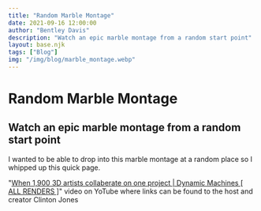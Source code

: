 ```yaml
---
title: "Random Marble Montage"
date: 2021-09-16 12:00:00
author: "Bentley Davis"
description: "Watch an epic marble montage from a random start point"
layout: base.njk
tags: ["Blog"]
img: "/img/blog/marble_montage.webp"
---
```

<div class="content">
    <h1>Random Marble Montage</h1>
    <h2>Watch an epic marble montage from a random start point</h2>
    <p>I wanted to be able to drop into this marble montage at a random place so I whipped up this quick page.</p>
    <p>"<a href="https://www.youtube.com/watch?v=b0-IkxXyhmY">When 1,900 3D artists collaberate on one project | Dynamic Machines [ ALL RENDERS ]</a>" video on YoTube where links can be found to the host and creator Clinton Jones</p>
</div>
<div id="r-m-m" class="full-screen"></div>
<style>
    .full-screen {
        width: 100vw;height: 100vh;   
    }
</style>
<script>
    document.getElementById('r-m-m').innerHTML=`
        <iframe id="ytplayer" type="text/html" class="full-screen"
        src="https://www.youtube.com/embed/b0-IkxXyhmY?autoplay=1&loop=1&modestbranding=1&start=${Math.floor(Math.random() * 12880) + 19}&color=white"
        frameborder="0" allowfullscreen>
    `
</script>

